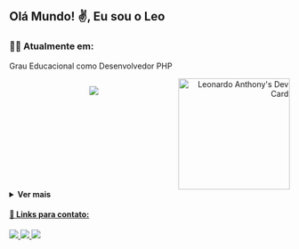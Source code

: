 ## Olá Mundo! :v:, Eu sou o Leo

### :man_technologist: **Atualmente em:** <br>
Grau Educacional como Desenvolvedor PHP


<div style="display: flex; justify-content: space-between"><br>
  <p align="left">
    <a href="https://skillicons.dev">
      <img src="https://skillicons.dev/icons?i=javascript,css,php,mysql,bootstrap&theme=dark" />
    </a>
  </p>

  <a align="right" href="https://app.daily.dev/leondev">
    <img src="https://api.daily.dev/devcards/d963515284364c079b94e910c64cb9e4.png?r=ibe" width="200" alt="Leonardo Anthony's Dev Card"/>
  </a>

</div>

<details>
  <summary><b>Ver mais</b></summary>
  <div align="center">
  <a href="https://github.com/rafaballerini">
  <img height="180em" src="https://github-readme-stats.vercel.app/api?username=leonardoanthony&show_icons=true&theme=dark&include_all_commits=true&count_private=true"/>
  <img height="180em" src="https://github-readme-stats.vercel.app/api/top-langs/?username=leonardoanthony&layout=compact&langs_count=7&theme=dark"/>
</div>
</details>
 
#### :link: Links para contato:

<p align="left">
  <a href="https://www.instagram.com/leonardoanthony.dev/" alt="Instagram">
    <img src="https://img.shields.io/badge/Instagram-8a2be2.svg?style=for-the-badge&logo=Instagram&logoColor=white"/>
  </a>          
  
  <a href="https://www.linkedin.com/in/leonardoanthony-dev/" alt="Linkedin">
    <img src="https://img.shields.io/badge/linkedin-8a2be2.svg?style=for-the-badge&logo=linkedin&logoColor=white"/>
  </a>
  
  <a href="mailto:leonardoanthony.dev@gmail.com" alt="Email">
    <img src="https://img.shields.io/badge/Gmail-8a2be2?style=for-the-badge&logo=gmail&logoColor=white"/>
  </a>
</p>

